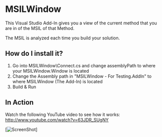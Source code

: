 MSILWindow
==========

This Visual Studio Add-In gives you a view of the current method that you are in of the MSIL of that Method.

The MSIL is analyzed each time you build your solution.

## How do I install it?
1. Go into MSILWindow\Connect.cs and change assemblyPath to where your MSILWindow.Window is located
2. Change the Assembly path in "MSILWindow - For Testing.AddIn" to where MSILWindow (The Add-In) is located
3. Build & Run

## In Action
Watch the following YouTube video to see how it works: http://www.youtube.com/watch?v=63JDR_SUgNY

[![ScreenShot](https://github.com/fekberg/MSILWindow/tree/master/Misc/Screenshot.png)]